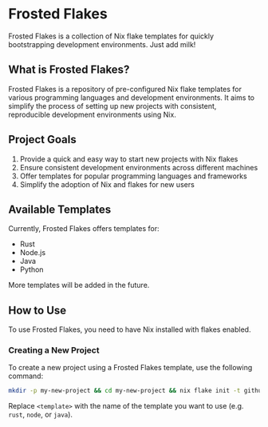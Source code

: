 # Frosted Flakes

Frosted Flakes is a collection of Nix flake templates for quickly bootstrapping development environments. Just add milk!

## What is Frosted Flakes?

Frosted Flakes is a repository of pre-configured Nix flake templates for various programming languages and development environments. It aims to simplify the process of setting up new projects with consistent, reproducible development environments using Nix.

## Project Goals

1. Provide a quick and easy way to start new projects with Nix flakes
2. Ensure consistent development environments across different machines
3. Offer templates for popular programming languages and frameworks
4. Simplify the adoption of Nix and flakes for new users

## Available Templates

Currently, Frosted Flakes offers templates for:

- Rust
- Node.js
- Java
- Python

More templates will be added in the future.

## How to Use

To use Frosted Flakes, you need to have Nix installed with flakes enabled.

### Creating a New Project

To create a new project using a Frosted Flakes template, use the following command:

```bash
mkdir -p my-new-project && cd my-new-project && nix flake init -t github:robalaban/frosted-flakes#java
```

Replace `<template>` with the name of the template you want to use (e.g. `rust`, `node`, or `java`).
